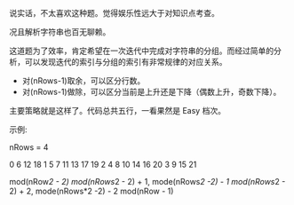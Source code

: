 说实话，不太喜欢这种题。觉得娱乐性远大于对知识点考查。

况且解析字符串也百无聊赖。

这道题为了效率，肯定希望在一次迭代中完成对字符串的分组。而经过简单的分析，可以发现迭代的索引与分组的索引有非常规律的对应关系。

- 对(nRows-1)取余，可以区分行数。
- 对(nRows-1)做除，可以区分当前是上升还是下降（偶数上升，奇数下降）。

主要策略就是这样了。代码总共五行，一看果然是 Easy 档次。


示例:

nRows = 4

0    6      12      18
1  5 7   11 13   17 19
2 4  8 10   14 16   20
3    9      15      21

mod(nRow*2 - 2)
mod(nRows*2 - 2) + 1, mode(nRows*2 -2) - 1
mod(nRows*2 - 2) + 2, mode(nRows*2 -2) - 2
mod(nRow - 1)
